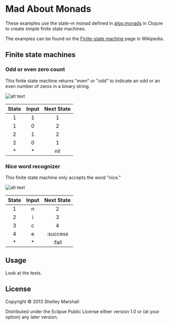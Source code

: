 # Mad About Monads

These examples use the state-m monad defined in [algo.monads](https://github.com/clojure/algo.monads) in Clojure to create simple finite state machines.

The examples can be found on the [Finite-state machine](http://en.wikipedia.org/wiki/Finite-state_machine) page in Wikipedia.

## Finite state machines

### Odd or even zero count

This finite state machine returns "even" or "odd" to indicate an odd or an even number of zeros in a binary string.

![alt text](http://upload.wikimedia.org/wikipedia/commons/9/9d/DFAexample.svg "Odd/even zero count finite state machine")

| State | Input  | Next State |
|:-----:|:------:|:----------:|
| 1 | 1 | 1 |    
| 1 | 0 | 2 |
| 2 | 1 | 2 |
| 2 | 0 | 1 |
| * | * | nil |

### Nice word recognizer

This finite state machine only accepts the word "nice."

![alt text](http://upload.wikimedia.org/wikipedia/commons/a/a8/Fsm_parsing_word_nice.svg "nice finite state machine")

| State | Input  | Next State |
|:-----:|:------:|:----------:|
| 1 | n | 2 |    
| 2 | i | 3 |
| 3 | c | 4 |
| 4 | e | :success |
| * | * | :fail |

## Usage

Look at the tests.

## License

Copyright © 2013 Shelley Marshall

Distributed under the Eclipse Public License either version 1.0 or (at
your option) any later version.
